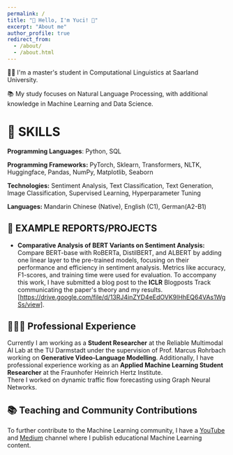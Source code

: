 ```yaml
---
permalink: /
title: "🌼 Hello, I'm Yuci! 🌼"
excerpt: "About me"
author_profile: true
redirect_from: 
  - /about/
  - /about.html
---
```






👩‍💻 I'm a master's student in Computational Linguistics at Saarland University.

📚 My study focuses on Natural Language Processing, with additional knowledge in Machine Learning and Data Science.


# 🤖 SKILLS

**Programming Languages**: Python, SQL

**Programming Frameworks:** PyTorch, Sklearn, Transformers, NLTK, Huggingface, Pandas, NumPy, Matplotlib, Seaborn

**Technologies:** Sentiment Analysis, Text Classification, Text Generation, Image Classification, Supervised Learning, Hyperparameter Tuning

**Languages:** Mandarin Chinese (Native), English (C1), German(A2-B1) 

## 📜 EXAMPLE REPORTS/PROJECTS
- **Comparative Analysis of BERT Variants on Sentiment Analysis:** Compare BERT-base with RoBERTa, DistilBERT, and ALBERT by adding one linear layer to the pre-trained models, focusing on their performance and efficiency in sentiment analysis. Metrics like accuracy, F1-scores, and training time were used for evaluation. 
To accompany this work, I have submitted a blog post to the **ICLR** Blogposts Track communicating the paper's theory and my results. [https://drive.google.com/file/d/13RJ4inZYD4eEdOVK9lHhEQ64VAs1WgSs/view].

## 👨🏻‍🔬 Professional Experience
Currently I am working as a **Student Researcher** at the Reliable Multimodal AI Lab at the TU Darmstadt under the supervision of Prof. Marcus Rohrbach working on **Generative Video-Language Modelling**.
Additionally, I have professional experience working as an **Applied Machine Learning Student Researcher** at the Fraunhofer Heinrich Hertz Institute. \
There I worked on dynamic traffic flow forecasting using Graph Neural Networks.

## 📚 Teaching and Community Contributions
To further contribute to the Machine Learning community, I have a [YouTube](https://www.youtube.com/@borismeinardus) and [Medium](https://medium.com/@boris.meinardus) channel where I publish educational Machine Learning content.







